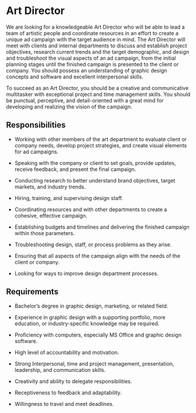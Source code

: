 # Art Director

We are looking for a knowledgeable Art Director who will be able to lead a team of artistic people and coordinate resources in an effort to create a unique ad campaign with the target audience in mind. The Art Director will meet with clients and internal departments to discuss and establish project objectives, research current trends and the target demographic, and design and troubleshoot the visual aspects of an ad campaign, from the initial planning stages until the finished campaign is presented to the client or company. You should possess an understanding of graphic design concepts and software and excellent interpersonal skills.

To succeed as an Art Director, you should be a creative and communicative multitasker with exceptional project and time management skills. You should be punctual, perceptive, and detail-oriented with a great mind for developing and realizing the vision of the campaign.

## Responsibilities

* Working with other members of the art department to evaluate client or company needs, develop project strategies, and create visual elements for ad campaigns.

* Speaking with the company or client to set goals, provide updates, receive feedback, and present the final campaign.

* Conducting research to better understand brand objectives, target markets, and industry trends.

* Hiring, training, and supervising design staff.

* Coordinating resources and with other departments to create a cohesive, effective campaign.

* Establishing budgets and timelines and delivering the finished campaign within those parameters.

* Troubleshooting design, staff, or process problems as they arise.

* Ensuring that all aspects of the campaign align with the needs of the client or company.

* Looking for ways to improve design department processes.

## Requirements

* Bachelor’s degree in graphic design, marketing, or related field.

* Experience in graphic design with a supporting portfolio, more education, or industry-specific knowledge may be required.

* Proficiency with computers, especially MS Office and graphic design software.

* High level of accountability and motivation.

* Strong Interpersonal, time and project management, presentation, leadership, and communication skills.

* Creativity and ability to delegate responsibilities.

* Receptiveness to feedback and adaptability.

* Willingness to travel and meet deadlines.


